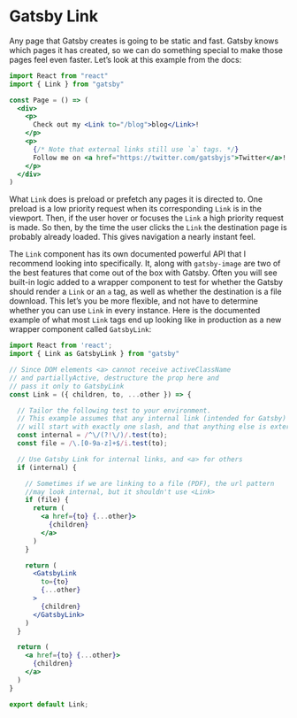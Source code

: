 # Gatsby Link

Any page that Gatsby creates is going to be static and fast. Gatsby knows which pages it has created, so we can do something special to make those pages feel even faster. Let’s look at this example from the docs:

```jsx
import React from "react"
import { Link } from "gatsby"

const Page = () => (
  <div>
    <p>
      Check out my <Link to="/blog">blog</Link>!
    </p>
    <p>
      {/* Note that external links still use `a` tags. */}
      Follow me on <a href="https://twitter.com/gatsbyjs">Twitter</a>!
    </p>
  </div>
)
```

What `Link` does is preload or prefetch any pages it is directed to. One preload is a low priority request when its corresponding `Link` is in the viewport. Then, if the user hover or focuses the `Link` a high priority request is made. So then, by the time the user clicks the `Link` the destination page is probably already loaded. This gives navigation a nearly instant feel.

The `Link` component has its own documented powerful API that I recommend looking into specifically. It, along with `gatsby-image` are two of the best features that come out of the box with Gatsby. Often you will see built-in logic added to a wrapper component to test for whether the Gatsby should render a `Link` or an `a` tag, as well as whether the destination is a file download. This let’s you be more flexible, and not have to determine whether you can use `Link` in every instance. Here is the documented example of what most `Link` tags end up looking like in production as a new wrapper component called `GatsbyLink`:

```jsx
import React from 'react';
import { Link as GatsbyLink } from "gatsby"

// Since DOM elements <a> cannot receive activeClassName
// and partiallyActive, destructure the prop here and
// pass it only to GatsbyLink
const Link = ({ children, to, ...other }) => {

  // Tailor the following test to your environment.
  // This example assumes that any internal link (intended for Gatsby)
  // will start with exactly one slash, and that anything else is external.
  const internal = /^\/(?!\/)/.test(to);
  const file = /\.[0-9a-z]+$/i.test(to);

  // Use Gatsby Link for internal links, and <a> for others
  if (internal) {

    // Sometimes if we are linking to a file (PDF), the url pattern
    //may look internal, but it shouldn't use <Link>
    if (file) {
      return (
        <a href={to} {...other}>
          {children}
        </a>
      )
    }

    return (
      <GatsbyLink
        to={to}
        {...other}
      >
        {children}
      </GatsbyLink>
    )
  }

  return (
    <a href={to} {...other}>
      {children}
    </a>
  )
}

export default Link;
```

